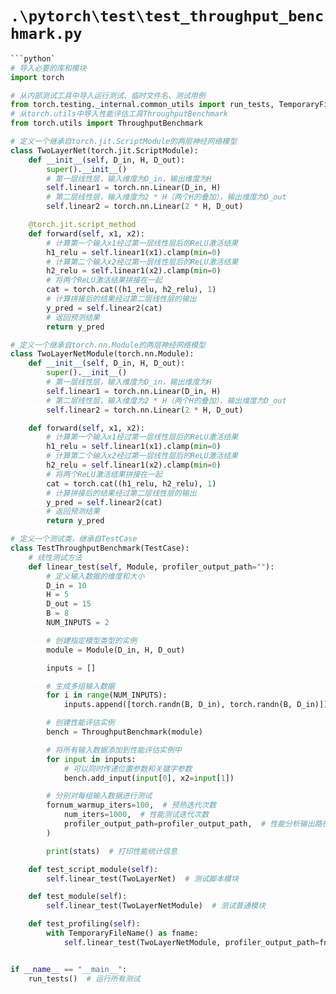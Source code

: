 # `.\pytorch\test\test_throughput_benchmark.py`

```py
```python`
# 导入必要的库和模块
import torch

# 从内部测试工具中导入运行测试、临时文件名、测试用例
from torch.testing._internal.common_utils import run_tests, TemporaryFileName, TestCase
# 从torch.utils中导入性能评估工具ThroughputBenchmark
from torch.utils import ThroughputBenchmark

# 定义一个继承自torch.jit.ScriptModule的两层神经网络模型
class TwoLayerNet(torch.jit.ScriptModule):
    def __init__(self, D_in, H, D_out):
        super().__init__()
        # 第一层线性层，输入维度为D_in，输出维度为H
        self.linear1 = torch.nn.Linear(D_in, H)
        # 第二层线性层，输入维度为2 * H（两个H的叠加），输出维度为D_out
        self.linear2 = torch.nn.Linear(2 * H, D_out)

    @torch.jit.script_method
    def forward(self, x1, x2):
        # 计算第一个输入x1经过第一层线性层后的ReLU激活结果
        h1_relu = self.linear1(x1).clamp(min=0)
        # 计算第二个输入x2经过第一层线性层后的ReLU激活结果
        h2_relu = self.linear1(x2).clamp(min=0)
        # 将两个ReLU激活结果拼接在一起
        cat = torch.cat((h1_relu, h2_relu), 1)
        # 计算拼接后的结果经过第二层线性层的输出
        y_pred = self.linear2(cat)
        # 返回预测结果
        return y_pred

# 定义一个继承自torch.nn.Module的两层神经网络模型
class TwoLayerNetModule(torch.nn.Module):
    def __init__(self, D_in, H, D_out):
        super().__init__()
        # 第一层线性层，输入维度为D_in，输出维度为H
        self.linear1 = torch.nn.Linear(D_in, H)
        # 第二层线性层，输入维度为2 * H（两个H的叠加），输出维度为D_out
        self.linear2 = torch.nn.Linear(2 * H, D_out)

    def forward(self, x1, x2):
        # 计算第一个输入x1经过第一层线性层后的ReLU激活结果
        h1_relu = self.linear1(x1).clamp(min=0)
        # 计算第二个输入x2经过第一层线性层后的ReLU激活结果
        h2_relu = self.linear1(x2).clamp(min=0)
        # 将两个ReLU激活结果拼接在一起
        cat = torch.cat((h1_relu, h2_relu), 1)
        # 计算拼接后的结果经过第二层线性层的输出
        y_pred = self.linear2(cat)
        # 返回预测结果
        return y_pred

# 定义一个测试类，继承自TestCase
class TestThroughputBenchmark(TestCase):
    # 线性测试方法
    def linear_test(self, Module, profiler_output_path=""):
        # 定义输入数据的维度和大小
        D_in = 10
        H = 5
        D_out = 15
        B = 8
        NUM_INPUTS = 2

        # 创建指定模型类型的实例
        module = Module(D_in, H, D_out)

        inputs = []

        # 生成多组输入数据
        for i in range(NUM_INPUTS):
            inputs.append([torch.randn(B, D_in), torch.randn(B, D_in)])

        # 创建性能评估实例
        bench = ThroughputBenchmark(module)

        # 将所有输入数据添加到性能评估实例中
        for input in inputs:
            # 可以同时传递位置参数和关键字参数
            bench.add_input(input[0], x2=input[1])

        # 分别对每组输入数据进行测试
        fornum_warmup_iters=100,  # 预热迭代次数
            num_iters=1000,  # 性能测试迭代次数
            profiler_output_path=profiler_output_path,  # 性能分析输出路径
        )

        print(stats)  # 打印性能统计信息

    def test_script_module(self):
        self.linear_test(TwoLayerNet)  # 测试脚本模块

    def test_module(self):
        self.linear_test(TwoLayerNetModule)  # 测试普通模块

    def test_profiling(self):
        with TemporaryFileName() as fname:
            self.linear_test(TwoLayerNetModule, profiler_output_path=fname)  # 测试性能分析


if __name__ == "__main__":
    run_tests()  # 运行所有测试
```